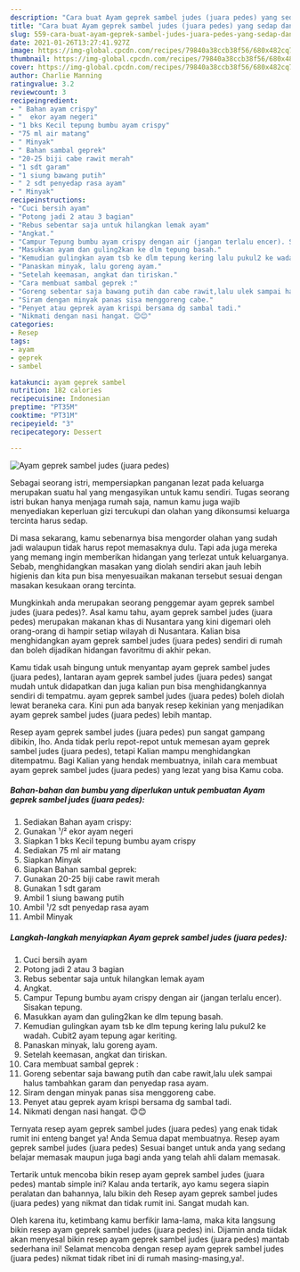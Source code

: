 ```yaml
---
description: "Cara buat Ayam geprek sambel judes (juara pedes) yang sedap dan Mudah Dibuat"
title: "Cara buat Ayam geprek sambel judes (juara pedes) yang sedap dan Mudah Dibuat"
slug: 559-cara-buat-ayam-geprek-sambel-judes-juara-pedes-yang-sedap-dan-mudah-dibuat
date: 2021-01-26T13:27:41.927Z
image: https://img-global.cpcdn.com/recipes/79840a38ccb38f56/680x482cq70/ayam-geprek-sambel-judes-juara-pedes-foto-resep-utama.jpg
thumbnail: https://img-global.cpcdn.com/recipes/79840a38ccb38f56/680x482cq70/ayam-geprek-sambel-judes-juara-pedes-foto-resep-utama.jpg
cover: https://img-global.cpcdn.com/recipes/79840a38ccb38f56/680x482cq70/ayam-geprek-sambel-judes-juara-pedes-foto-resep-utama.jpg
author: Charlie Manning
ratingvalue: 3.2
reviewcount: 3
recipeingredient:
- " Bahan ayam crispy"
- "  ekor ayam negeri"
- "1 bks Kecil tepung bumbu ayam crispy"
- "75 ml air matang"
- " Minyak"
- " Bahan sambal geprek"
- "20-25 biji cabe rawit merah"
- "1 sdt garam"
- "1 siung bawang putih"
- " 2 sdt penyedap rasa ayam"
- " Minyak"
recipeinstructions:
- "Cuci bersih ayam"
- "Potong jadi 2 atau 3 bagian"
- "Rebus sebentar saja untuk hilangkan lemak ayam"
- "Angkat."
- "Campur Tepung bumbu ayam crispy dengan air (jangan terlalu encer). Sisakan tepung."
- "Masukkan ayam dan guling2kan ke dlm tepung basah."
- "Kemudian gulingkan ayam tsb ke dlm tepung kering lalu pukul2 ke wadah. Cubit2 ayam tepung agar keriting."
- "Panaskan minyak, lalu goreng ayam."
- "Setelah keemasan, angkat dan tiriskan."
- "Cara membuat sambal geprek :"
- "Goreng sebentar saja bawang putih dan cabe rawit,lalu ulek sampai halus tambahkan garam dan penyedap rasa ayam."
- "Siram dengan minyak panas sisa menggoreng cabe."
- "Penyet atau geprek ayam krispi bersama dg sambal tadi."
- "Nikmati dengan nasi hangat. 😊😊"
categories:
- Resep
tags:
- ayam
- geprek
- sambel

katakunci: ayam geprek sambel 
nutrition: 182 calories
recipecuisine: Indonesian
preptime: "PT35M"
cooktime: "PT31M"
recipeyield: "3"
recipecategory: Dessert

---
```



![Ayam geprek sambel judes (juara pedes)](https://img-global.cpcdn.com/recipes/79840a38ccb38f56/680x482cq70/ayam-geprek-sambel-judes-juara-pedes-foto-resep-utama.jpg)

Sebagai seorang istri, mempersiapkan panganan lezat pada keluarga merupakan suatu hal yang mengasyikan untuk kamu sendiri. Tugas seorang istri bukan hanya menjaga rumah saja, namun kamu juga wajib menyediakan keperluan gizi tercukupi dan olahan yang dikonsumsi keluarga tercinta harus sedap.

Di masa  sekarang, kamu sebenarnya bisa mengorder olahan yang sudah jadi walaupun tidak harus repot memasaknya dulu. Tapi ada juga mereka yang memang ingin memberikan hidangan yang terlezat untuk keluarganya. Sebab, menghidangkan masakan yang diolah sendiri akan jauh lebih higienis dan kita pun bisa menyesuaikan makanan tersebut sesuai dengan masakan kesukaan orang tercinta. 



Mungkinkah anda merupakan seorang penggemar ayam geprek sambel judes (juara pedes)?. Asal kamu tahu, ayam geprek sambel judes (juara pedes) merupakan makanan khas di Nusantara yang kini digemari oleh orang-orang di hampir setiap wilayah di Nusantara. Kalian bisa menghidangkan ayam geprek sambel judes (juara pedes) sendiri di rumah dan boleh dijadikan hidangan favoritmu di akhir pekan.

Kamu tidak usah bingung untuk menyantap ayam geprek sambel judes (juara pedes), lantaran ayam geprek sambel judes (juara pedes) sangat mudah untuk didapatkan dan juga kalian pun bisa menghidangkannya sendiri di tempatmu. ayam geprek sambel judes (juara pedes) boleh diolah lewat beraneka cara. Kini pun ada banyak resep kekinian yang menjadikan ayam geprek sambel judes (juara pedes) lebih mantap.

Resep ayam geprek sambel judes (juara pedes) pun sangat gampang dibikin, lho. Anda tidak perlu repot-repot untuk memesan ayam geprek sambel judes (juara pedes), tetapi Kalian mampu menghidangkan ditempatmu. Bagi Kalian yang hendak membuatnya, inilah cara membuat ayam geprek sambel judes (juara pedes) yang lezat yang bisa Kamu coba.

<!--inarticleads1-->

##### Bahan-bahan dan bumbu yang diperlukan untuk pembuatan Ayam geprek sambel judes (juara pedes):

1. Sediakan  Bahan ayam crispy:
1. Gunakan  ¹/² ekor ayam negeri
1. Siapkan 1 bks Kecil tepung bumbu ayam crispy
1. Sediakan 75 ml air matang
1. Siapkan  Minyak
1. Siapkan  Bahan sambal geprek:
1. Gunakan 20-25 biji cabe rawit merah
1. Gunakan 1 sdt garam
1. Ambil 1 siung bawang putih
1. Ambil  ¹/2 sdt penyedap rasa ayam
1. Ambil  Minyak




<!--inarticleads2-->

##### Langkah-langkah menyiapkan Ayam geprek sambel judes (juara pedes):

1. Cuci bersih ayam
1. Potong jadi 2 atau 3 bagian
1. Rebus sebentar saja untuk hilangkan lemak ayam
1. Angkat.
1. Campur Tepung bumbu ayam crispy dengan air (jangan terlalu encer). Sisakan tepung.
1. Masukkan ayam dan guling2kan ke dlm tepung basah.
1. Kemudian gulingkan ayam tsb ke dlm tepung kering lalu pukul2 ke wadah. Cubit2 ayam tepung agar keriting.
1. Panaskan minyak, lalu goreng ayam.
1. Setelah keemasan, angkat dan tiriskan.
1. Cara membuat sambal geprek :
1. Goreng sebentar saja bawang putih dan cabe rawit,lalu ulek sampai halus tambahkan garam dan penyedap rasa ayam.
1. Siram dengan minyak panas sisa menggoreng cabe.
1. Penyet atau geprek ayam krispi bersama dg sambal tadi.
1. Nikmati dengan nasi hangat. 😊😊




Ternyata resep ayam geprek sambel judes (juara pedes) yang enak tidak rumit ini enteng banget ya! Anda Semua dapat membuatnya. Resep ayam geprek sambel judes (juara pedes) Sesuai banget untuk anda yang sedang belajar memasak maupun juga bagi anda yang telah ahli dalam memasak.

Tertarik untuk mencoba bikin resep ayam geprek sambel judes (juara pedes) mantab simple ini? Kalau anda tertarik, ayo kamu segera siapin peralatan dan bahannya, lalu bikin deh Resep ayam geprek sambel judes (juara pedes) yang nikmat dan tidak rumit ini. Sangat mudah kan. 

Oleh karena itu, ketimbang kamu berfikir lama-lama, maka kita langsung bikin resep ayam geprek sambel judes (juara pedes) ini. Dijamin anda tiidak akan menyesal bikin resep ayam geprek sambel judes (juara pedes) mantab sederhana ini! Selamat mencoba dengan resep ayam geprek sambel judes (juara pedes) nikmat tidak ribet ini di rumah masing-masing,ya!.

